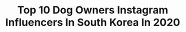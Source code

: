 ---
title: Top 10 Dog Owners Instagram Influencers In South Korea In 2020
description: >-
  Find top dog owners Instagram influencers in South Korea in 2020. Most popular hashtags: # #happy #family #alittlejealous.
platform: Instagram
profiles:
  - username: "10sun.b"
    fullname: >-
      Sun.B
    location: "South Korea"
    followers: 28337
    engagement: 1692
    commentsToLikes: 0.045920
    id: ck15rjxhh8acm0i198ymtzls8
    verified: false
    hashtags: "#mimesis"
  - username: "therealmamamoo"
    fullname: >-
      MAMAMOO
    location: "South Korea"
    followers: 15306
    engagement: 4278
    commentsToLikes: 0.005652
    id: ck135vpcm3gsb0i19937qtxj7
    verified: false
    hashtags: ""
  - username: "solars_fiance"
    fullname: >-
      Solar’s Fiance
    location: "South Korea"
    followers: 10682
    engagement: 978
    commentsToLikes: 0.018947
    id: ck0tuw7038y2x0i19x514ny70
    verified: false
    hashtags: "#ohmygod, #wheesun, #hoarsethroat, #horsegirl"
  - username: "peach2gold"
    fullname: >-
      이장군
    location: "South Korea"
    followers: 24844
    engagement: 1247
    commentsToLikes: 0.021724
    id: ckap7osmokws00i78vtitz19e
    verified: false
    hashtags: "#sunset, #happy, #doggy, #ad"
  - username: "genesis9m"
    fullname: >-
      
    location: "South Korea"
    followers: 31389
    engagement: 206
    commentsToLikes: 0.076956
    id: ck135y5nr3t1d0i192ahzfsf8
    verified: false
    hashtags: "#white, #stinger, #germany, #accident"
  - username: "koreanmakeupk"
    fullname: >-
      Korean Make Up/Tutorials 🇰🇷
    location: "South Korea"
    followers: 26186
    engagement: 292
    commentsToLikes: 0.001230
    id: ck135uyu93dbz0i19hdd3reev
    verified: false
    hashtags: "#kidolmakeup, #koreangirl, #ullzanggirl, #maccosmetics"
  - username: "jinsflavors"
    fullname: >-
      Seokjins.fanboy
    location: "South Korea"
    followers: 21329
    engagement: 5859
    commentsToLikes: 0.004961
    id: ck8t2za9m1a6k0j78v4xxh6t0
    verified: false
    hashtags: ""
  - username: "artsofheaven"
    fullname: >-
      Digital Art
    location: "South Korea"
    followers: 85932
    engagement: 835
    commentsToLikes: 0.005558
    id: ck8t2u2iv0pmk0j786zm0xldc
    verified: false
    hashtags: ""
  - username: "uncogrim"
    fullname: >-
      Hoon_unco
    location: "South Korea"
    followers: 30441
    engagement: 662
    commentsToLikes: 0.012412
    id: ck6ty052t0vwd0j71ly6jnnbp
    verified: false
    hashtags: ""
  - username: "karllead_n_leeseul"
    fullname: >-
      Khalid & Lee Seul | 칼리드 그리고 이슬
    location: "South Korea"
    followers: 123552
    engagement: 458
    commentsToLikes: 0.008230
    id: ck55o90wr7vq40i11ucuyrqc6
    verified: false
    hashtags: "#2020april15, #eatwellbewell, #covid, #halalfood"
---
